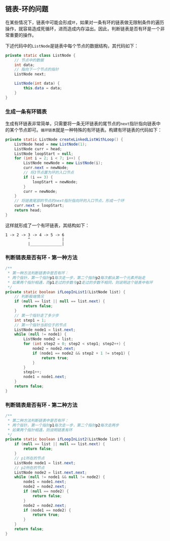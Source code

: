 ## 链表-环的问题
在某些情况下，链表中可能会形成`环`，如果对一条有环的链表做无限制条件的遍历操作，就容易造成死循环，进而造成内存溢出。因此，判断链表是否有环是一个非常重要的操作。

下述代码中的`ListNode`是链表中每个节点的数据结构，其代码如下：
```java
private static class ListNode {
    // 节点中的数据
    int data;
    // 指向下一个节点的指针
    ListNode next;

    ListNode(int data) {
        this.data = data;
    }
}
```

### 生成一条有环链表
生成有环链表非常简单，只需要将一条无环链表的尾节点的`next`指针指向链表中的某个节点即可。`循环链表`就是一种特殊的有环链表。构建有环链表的代码如下：
```java
private static ListNode createLinkedListWithLoop() {
    ListNode head = new ListNode(1);
    ListNode curr = head;
    ListNode loopStart = null;
    for (int i = 2; i < 7; i++) {
        ListNode newNode = new ListNode(i);
        curr.next = newNode;
        // 将3节点置为环的入口节点
        if (i == 3) {
            loopStart = newNode;
        }
        curr = newNode;
    }
    // 将链表尾部的节点的next指针指向环的入口节点，形成一个环
    curr.next = loopStart;
    return head;
}
```
这样就形成了一个有环链表，其结构如下：
```text
1 -> 2 -> 3 -> 4 -> 5 -> 6
          ^              |
          |______________|
```

### 判断链表是否有环 - 第一种方法
```java
/**
 * 第一种方法判断链表中是否有环：
 * 两个指针，第一个指针p1每次走一步，第二个指针p2每次都从第一个元素开始走
 * 如果两个指针相遇，而p1走过的步数与p2走过的步数不相同，则说明这个链表中有环
 */
private static boolean ifLoopInList1(ListNode list) {
    // 判断极端情况
    if (null == list || null == list.next) {
        return false;
    }
    // 第一个指针走了多少步
    int step1 = 1;
    // 第一个指针当前位于的节点
    ListNode node1 = list.next;
    while (null != node1) {
        ListNode node2 = list;
        for (int step2 = 0; step2 < step1; step2++) {
            node2 = node2.next;
            if (node1 == node2 && step2 + 1 != step1) {
                return true;
            }
        }
        step1++;
        node1 = node1.next;
    }
    return false;
}
```

### 判断链表是否有环 - 第二种方法
```java
/**
 * 第二种方法判断链表中是否有环：
 * 两个指针，第一个指针p1每次走一步，第二个指针p2每次走两步
 * 如果两个指针相遇，则说明链表有环
 */
private static boolean ifLoopInList2(ListNode list) {
    if (null == list || null == list.next) {
        return false;
    }
    // p1所在的节点
    ListNode node1 = list.next;
    // p2所在的节点
    ListNode node2 = list.next.next;
    while (null != node1 && null != node2) {
        node1 = node1.next;
        node2 = node2.next;
        if (null == node2) {
            return false;
        }
        node2 = node2.next;
        if (node1 == node2) {
            return true;
        }
    }
    return false;
}
```
